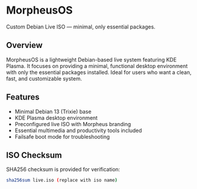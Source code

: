 # MorpheusOS

Custom Debian Live ISO — minimal, only essential packages.

## Overview

MorpheusOS is a lightweight Debian-based live system featuring KDE Plasma. It focuses on providing a minimal, functional desktop environment with only the essential packages installed. Ideal for users who want a clean, fast, and customizable system.

## Features

- Minimal Debian 13 (Trixie) base
- KDE Plasma desktop environment
- Preconfigured live ISO with Morpheus branding
- Essential multimedia and productivity tools included
- Failsafe boot mode for troubleshooting

## ISO Checksum

SHA256 checksum is provided for verification:

```bash
sha256sum live.iso (replace with iso name)
`````

